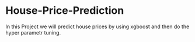 # House-Price-Prediction
In this Project we will predict house prices by using xgboost and then do the hyper parametr tuning.

